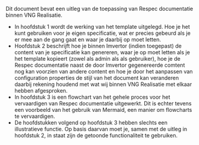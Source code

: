 Dit document bevat een uitleg van de toepassing van Respec documentatie binnen VNG Realisatie. 
* In hoofdstuk 1 wordt de werking van het template uitgelegd. Hoe je het kunt gebruiken voor je eigen specificatie, wat er precies gebeurd als je er mee aan de gang gaat en waar je daarbij op moet letten.
* Hoofdstuk 2 beschrijft hoe je binnen Imvertor (indien toegepast) de content van je specificatie kan genereren, waar je op moet letten als je het template kopieert (zowel als admin als als gebruiker), hoe je de Respec documentatie naast de door Imvertor gegenereerde comtent nog kan voorzien van andere content en hoe je door het aanpassen van configuration properties de stijl van het document kan veranderen daarbij rekening houdend met wat wij binnen VNG Realisatie met elkaar hebben afgesproken.
* In hoofdstuk 3 is een flowchart van het gehele proces voor het vervaardigen van Respec documentatie uitgewerkt. Dit is echter tevens een voorbeeld van het gebruik van Mermaid, een manier om flowcharts te vervaardigen.
* De hoofdstukken volgend op hoofdstuk 3 hebben slechts een illustratieve functie. Op basis daarvan moet je, samen met de uitleg in hoofdstuk 2, in staat zijn de getoonde functionaliteit te gebruiken. 
